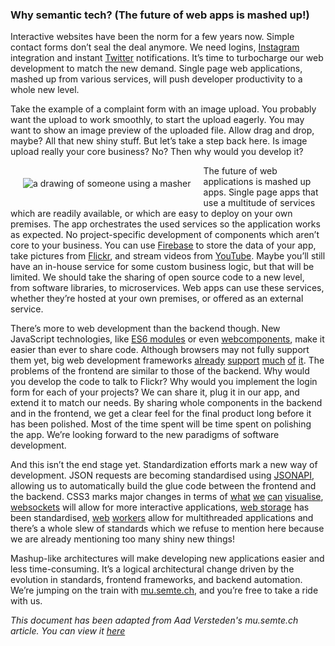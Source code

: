 ### Why semantic tech? (The future of web apps is mashed up!)
Interactive websites have been the norm for a few years now. Simple contact forms don’t seal the deal anymore. We need logins, [Instagram](https://www.instagram.com/) integration and instant [Twitter](https://twitter.com/) notifications. It’s time to turbocharge our web development to match the new demand. Single page web applications, mashed up from various services, will push developer productivity to a whole new level.

Take the example of a complaint form with an image upload. You probably want the upload to work smoothly, to start the upload eagerly. You may want to show an image preview of the uploaded file. Allow drag and drop, maybe? All that new shiny stuff. But let’s take a step back here. Is image upload really your core business? No? Then why would you develop it?

<img alt="a drawing of someone using a masher" src="https://mu.semte.ch/wp-content/uploads/2017/01/Future_is_mashed_up_c-1-200x300.png" align="left" style="margin: 20px;" />

The future of web applications is mashed up apps. Single page apps that use a multitude of services which are readily available, or which are easy to deploy on your own premises. The app orchestrates the used services so the application works as expected. No project-specific development of components which aren’t core to your business. You can use [Firebase](https://firebase.com/) to store the data of your app, take pictures from [Flickr](https://www.flickr.com/), and stream videos from [YouTube](https://www.youtube.com/). Maybe you’ll still have an in-house service for some custom business logic, but that will be limited. We should take the sharing of open source code to a new level, from software libraries, to microservices. Web apps can use these services, whether they’re hosted at your own premises, or offered as an external service.

There’s more to web development than the backend though. New JavaScript technologies, like [ES6 modules](http://www.ecma-international.org/ecma-262/6.0/#sec-modules) or even [webcomponents](http://webcomponents.org/), make it easier than ever to share code. Although browsers may not fully support them yet, big web development frameworks [already](https://guides.emberjs.com/v2.3.0/) [support](https://www.polymer-project.org/1.0/) [much](https://github.com/klaemo/react-es6) [of](https://github.com/gocardless/es6-angularjs) [it](https://guides.emberjs.com/v2.3.0/components/defining-a-component/). The problems of the frontend are similar to those of the backend. Why would you develop the code to talk to Flickr? Why would you implement the login form for each of your projects? We can share it, plug it in our app, and extend it to match our needs. By sharing whole components in the backend and in the frontend, we get a clear feel for the final product long before it has been polished. Most of the time spent will be time spent on polishing the app. We’re looking forward to the new paradigms of software development.

And this isn’t the end stage yet. Standardization efforts mark a new way of development. JSON requests are becoming standardised using [JSONAPI](http://jsonapi.org/), allowing us to automatically build the glue code between the frontend and the backend. CSS3 marks major changes in terms of [what](https://developer.mozilla.org/en-US/docs/Web/CSS/filter) [we](https://developer.mozilla.org/en-US/docs/Web/CSS/CSS_Flexible_Box_Layout/Using_CSS_flexible_boxes) [can](https://drafts.csswg.org/css-backgrounds-3/#border-radius) [visualise](https://drafts.csswg.org/css-transitions/), [websockets](http://www.html5rocks.com/en/tutorials/websockets/basics/) will allow for more interactive applications, [web storage](https://www.w3.org/TR/webstorage/#the-localstorage-attribute) has been standardised, [web](http://www.html5rocks.com/en/tutorials/workers/basics/) [workers](https://www.w3.org/TR/workers/) allow for multithreaded applications and there’s a whole slew of standards which we refuse to mention here because we are already mentioning too many shiny new things!

Mashup-like architectures will make developing new applications easier and less time-consuming. It’s a logical architectural change driven by the evolution in standards, frontend frameworks, and backend automation. We’re jumping on the train with [mu.semte.ch](http://mu.semte.ch/), and you’re free to take a ride with us.

*This document has been adapted from Aad Versteden's mu.semte.ch article. You can view it [here](https://mu.semte.ch/2017/01/14/the-future-of-web-apps-is-mashed-up/)*
